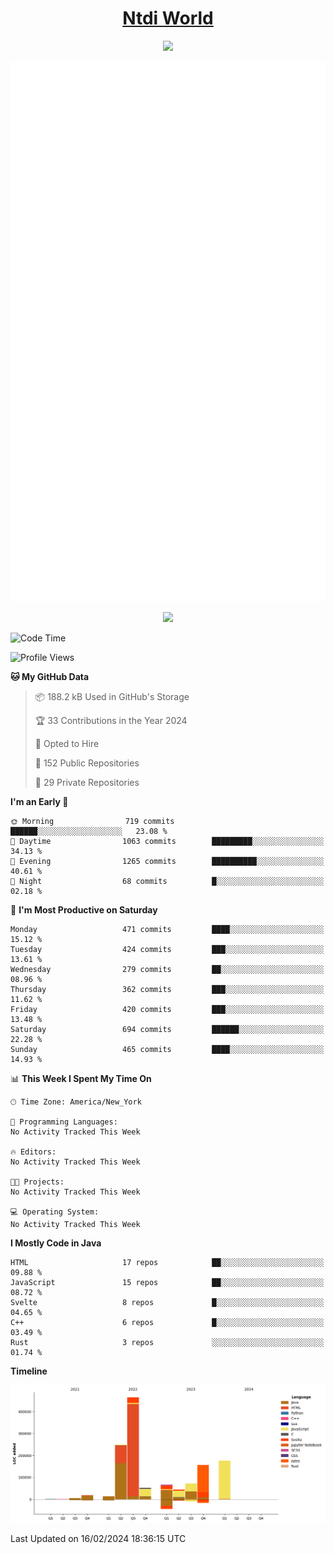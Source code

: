 <h1 align="center"><a href="https://www.ntdi.world">Ntdi World</a></h1>
<p align="center">
  <a href="https://github.com/n-tdi"><img src="https://readme-typing-svg.herokuapp.com?lines=FullStack+Developer;Web+Developer;Open-Source+Enthusiast;Java+Developer;Spigot-API%20Developer;&center=true&width=500&height=50"></a>
</p>

<div align="center">
  <img src="/github-metrics.svg"></img>
  
  <img src="https://komarev.com/ghpvc/?username=n-tdi&color=green"></img>
</div>

<!-- May use later.. idk -->
<!-- <a href="http://www.github.com/n-tdi"><img src="https://github-readme-stats.vercel.app/api?username=n-tdi&show_icons=true&hide=&count_private=true&title_color=0891b2&text_color=ffffff&icon_color=0891b2&bg_color=1c1917&hide_border=true&show_icons=true" alt="n-tdi's GitHub stats" /></a> -->

<!--START_SECTION:waka-->
![Code Time](http://img.shields.io/badge/Code%20Time-324%20hrs%2046%20mins-blue)

![Profile Views](http://img.shields.io/badge/Profile%20Views-0-blue)

**🐱 My GitHub Data** 

> 📦 188.2 kB Used in GitHub's Storage 
 > 
> 🏆 33 Contributions in the Year 2024
 > 
> 💼 Opted to Hire
 > 
> 📜 152 Public Repositories 
 > 
> 🔑 29 Private Repositories 
 > 
**I'm an Early 🐤** 

```text
🌞 Morning                719 commits         ██████░░░░░░░░░░░░░░░░░░░   23.08 % 
🌆 Daytime                1063 commits        █████████░░░░░░░░░░░░░░░░   34.13 % 
🌃 Evening                1265 commits        ██████████░░░░░░░░░░░░░░░   40.61 % 
🌙 Night                  68 commits          █░░░░░░░░░░░░░░░░░░░░░░░░   02.18 % 
```
📅 **I'm Most Productive on Saturday** 

```text
Monday                   471 commits         ████░░░░░░░░░░░░░░░░░░░░░   15.12 % 
Tuesday                  424 commits         ███░░░░░░░░░░░░░░░░░░░░░░   13.61 % 
Wednesday                279 commits         ██░░░░░░░░░░░░░░░░░░░░░░░   08.96 % 
Thursday                 362 commits         ███░░░░░░░░░░░░░░░░░░░░░░   11.62 % 
Friday                   420 commits         ███░░░░░░░░░░░░░░░░░░░░░░   13.48 % 
Saturday                 694 commits         ██████░░░░░░░░░░░░░░░░░░░   22.28 % 
Sunday                   465 commits         ████░░░░░░░░░░░░░░░░░░░░░   14.93 % 
```


📊 **This Week I Spent My Time On** 

```text
🕑︎ Time Zone: America/New_York

💬 Programming Languages: 
No Activity Tracked This Week

🔥 Editors: 
No Activity Tracked This Week

🐱‍💻 Projects: 
No Activity Tracked This Week

💻 Operating System: 
No Activity Tracked This Week
```

**I Mostly Code in Java** 

```text
HTML                     17 repos            ██░░░░░░░░░░░░░░░░░░░░░░░   09.88 % 
JavaScript               15 repos            ██░░░░░░░░░░░░░░░░░░░░░░░   08.72 % 
Svelte                   8 repos             █░░░░░░░░░░░░░░░░░░░░░░░░   04.65 % 
C++                      6 repos             █░░░░░░░░░░░░░░░░░░░░░░░░   03.49 % 
Rust                     3 repos             ░░░░░░░░░░░░░░░░░░░░░░░░░   01.74 % 
```



**Timeline**

![Lines of Code chart](https://raw.githubusercontent.com/n-tdi/n-tdi/main/assets/bar_graph.png)


 Last Updated on 16/02/2024 18:36:15 UTC
<!--END_SECTION:waka-->
